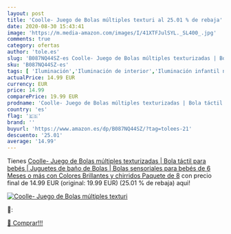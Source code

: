 ```yaml
---
layout: post
title: 'Coolle- Juego de Bolas múltiples texturi al 25.01 % de rebaja'
date: 2020-08-30 15:43:41
image: 'https://m.media-amazon.com/images/I/41XTFJulSYL._SL400_.jpg'
comments: true
category: ofertas
author: 'tole.es'
slug: 'B087NQ44SZ-es Coolle- Juego de Bolas múltiples texturizadas | Bola...'
sku: 'B087NQ44SZ-es'
tags: [ 'Iluminación','Iluminación de interior','Iluminación infantil nocturna','Lámparas e iluminación infantil','bebés', ]
actualPrice: 14.99 EUR
currency: EUR
price: 14.99
comparePrice: 19.99 EUR
prodname: 'Coolle- Juego de Bolas múltiples texturizadas | Bola táctil para bebés | Juguetes de baño de Bolas | Bolas sensoriales para bebés de 6 Meses o más con Colores Brillantes y chirridos  Paquete de 8'
country: 'es'
flag: '🇪🇸'
brand: ''
buyurl: 'https://www.amazon.es/dp/B087NQ44SZ/?tag=tolees-21'
descuento: '25.01'
average: '14.99'
---
```


Tienes [Coolle- Juego de Bolas múltiples texturizadas | Bola táctil para bebés | Juguetes de baño de Bolas | Bolas sensoriales para bebés de 6 Meses o más con Colores Brillantes y chirridos  Paquete de 8](https://www.amazon.es/dp/B087NQ44SZ/?tag=tolees-21) con precio final de  14.99 EUR (original: 19.99 EUR) (25.01 %  de rebaja) aqui!

[![Coolle- Juego de Bolas múltiples texturi](https://m.media-amazon.com/images/I/41XTFJulSYL._SL400_.jpg)](https://www.amazon.es/dp/B087NQ44SZ/?tag=tolees-21)

🔎:


[🛒 Comprar!!!](https://www.amazon.es/dp/B087NQ44SZ/?tag=tolees-21)
